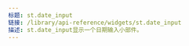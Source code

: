 ```yaml
---
标题: st.date_input
链接: /library/api-reference/widgets/st.date_input
描述: st.date_input显示一个日期输入小部件。
---
```


<Autofunction function="streamlit.date_input" />
